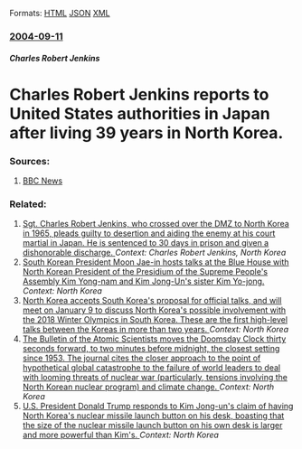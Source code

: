 
Formats: [HTML](/news/2004/09/11/charles-robert-jenkins-reports-to-united-states-authorities-in-japan-after-living-39-years-in-north-korea.html)  [JSON](/news/2004/09/11/charles-robert-jenkins-reports-to-united-states-authorities-in-japan-after-living-39-years-in-north-korea.json)  [XML](/news/2004/09/11/charles-robert-jenkins-reports-to-united-states-authorities-in-japan-after-living-39-years-in-north-korea.xml)  

### [2004-09-11](/news/2004/09/11/index.md)

##### Charles Robert Jenkins
#  Charles Robert Jenkins reports to United States authorities in Japan after living 39 years in North Korea. 




### Sources:

1. [BBC News](http://news.bbc.co.uk/2/hi/asia-pacific/3645466.stm)

### Related:

1. [ Sgt. Charles Robert Jenkins, who crossed over the DMZ to North Korea in 1965, pleads guilty to desertion and aiding the enemy at his court martial in Japan. He is sentenced to 30 days in prison and given a dishonorable discharge. ](/news/2004/11/3/sgt-charles-robert-jenkins-who-crossed-over-the-dmz-to-north-korea-in-1965-pleads-guilty-to-desertion-and-aiding-the-enemy-at-his-court.md) _Context: Charles Robert Jenkins, North Korea_
2. [South Korean President Moon Jae-in hosts talks at the Blue House with North Korean President of the Presidium of the Supreme People's Assembly Kim Yong-nam and Kim Jong-Un's sister Kim Yo-jong. ](/news/2018/02/10/south-korean-president-moon-jae-in-hosts-talks-at-the-blue-house-with-north-korean-president-of-the-presidium-of-the-supreme-people-s-assemb.md) _Context: North Korea_
3. [North Korea accepts South Korea's proposal for official talks, and will meet on January 9 to discuss North Korea's possible involvement with the 2018 Winter Olympics in South Korea. These are the first high-level talks between the Koreas in more than two years. ](/news/2018/01/4/north-korea-accepts-south-korea-s-proposal-for-official-talks-and-will-meet-on-january-9-to-discuss-north-korea-s-possible-involvement-with.md) _Context: North Korea_
4. [The Bulletin of the Atomic Scientists moves the Doomsday Clock thirty seconds forward, to two minutes before midnight, the closest setting since 1953. The journal cites the closer approach to the point of hypothetical global catastrophe to the failure of world leaders to deal with looming threats of nuclear war (particularly, tensions involving the North Korean nuclear program) and climate change. ](/news/2018/01/25/the-bulletin-of-the-atomic-scientists-moves-the-doomsday-clock-thirty-seconds-forward-to-two-minutes-before-midnight-the-closest-setting-s.md) _Context: North Korea_
5. [ U.S. President Donald Trump responds to Kim Jong-un's claim of having North Korea's nuclear missile launch button on his desk, boasting that the size of the nuclear missile launch button on his own desk is larger and more powerful than Kim's. ](/news/2018/01/2/u-s-president-donald-trump-responds-to-kim-jong-un-s-claim-of-having-north-korea-s-nuclear-missile-launch-button-on-his-desk-boasting-tha.md) _Context: North Korea_
